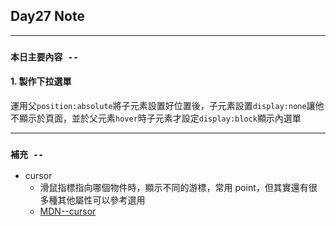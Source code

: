 ## **Day27 Note**

---

### `本日主要內容 --`

#### 1. 製作下拉選單

運用父`position:absolute`將子元素設置好位置後，子元素設置`display:none`讓他不顯示於頁面，並於父元素`hover`時子元素才設定`display:block`顯示內選單

---

### **`補充 --`**

- cursor
  - 滑鼠指標指向哪個物件時，顯示不同的游標，常用 point，但其實還有很多種其他屬性可以參考選用
  - [MDN--cursor](https://developer.mozilla.org/en-US/docs/Web/CSS/cursor)
